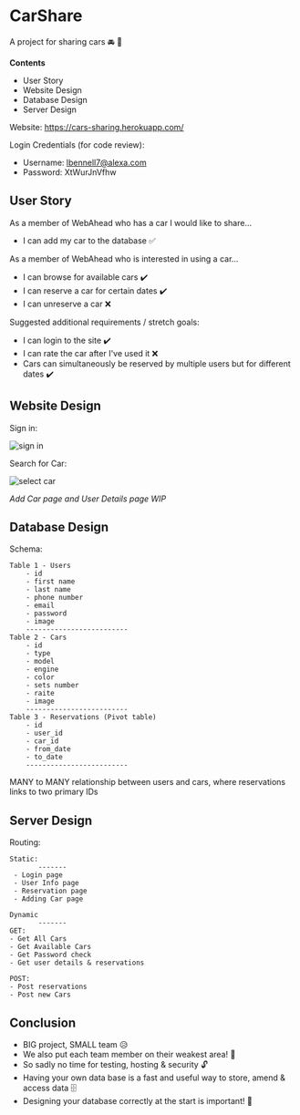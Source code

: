 # CarShare
A project for sharing cars :oncoming_automobile:	:seedling:

<b>Contents</b>
- User Story
- Website Design
- Database Design
- Server Design

Website: https://cars-sharing.herokuapp.com/ 

Login Credentials (for code review):
 - Username: lbennell7@alexa.com
- Password: XtWurJnVfhw

## User Story

 As a member of WebAhead who has a car I would like to share...

- I can add my car to the database 	:white_check_mark:

As a member of WebAhead who is interested in using a car...

- I can browse for available cars :heavy_check_mark:
- I can reserve a car for certain dates :heavy_check_mark:
- I can unreserve a car :x:	


Suggested additional requirements / stretch goals:

- I can login to the site :heavy_check_mark:
- I can rate the car after I've used it :x:	
- Cars can simultaneously be reserved by multiple users but for different dates :heavy_check_mark:



## Website Design

Sign in:

![sign in](https://i.ibb.co/bQVc5tV/carshare1.png)


Search for Car:

![select car](https://i.ibb.co/5xm7QSn/sharecar2.png)

<i>Add Car page and User Details page WIP</i>


## Database Design

Schema:
```
Table 1 - Users
	- id
	- first name
	- last name
	- phone number
	- email
	- password
	- image
	-------------------------
Table 2 - Cars
	- id
	- type
	- model
	- engine
	- color
	- sets number
	- raite
	- image
	-------------------------
Table 3 - Reservations (Pivot table)
	- id
	- user_id
	- car_id
	- from_date
	- to_date
	-------------------------
  ```
  
  
  MANY to MANY relationship between users and cars, where reservations links to two primary IDs
  
  
  ## Server Design
  
Routing:
 ``` 
Static:
		-------
  - Login page
  - User Info page
  - Reservation page
  - Adding Car page 

Dynamic
		-------
 GET:
 - Get All Cars
 - Get Available Cars
 - Get Password check
 - Get user details & reservations
 
 POST:
 - Post reservations
 - Post new Cars

  ```
  
  ## Conclusion
  - BIG project, SMALL team :disappointed_relieved:
  - We also put each team member on their weakest area! :frog:
  - So sadly no time for testing, hosting & security :unlock:
  - Having your own data base is a fast and useful way to store, amend & access data :file_cabinet:
  - Designing your database correctly at the start is important! :twisted_rightwards_arrows:
  

  
